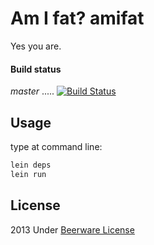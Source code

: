 # Am I fat? amifat

Yes you are.

#### Build status

_master_ ..... [![Build Status](https://travis-ci.org/sergicastro/amifat.png?branch=master)](https://travis-ci.org/sergicastro/amifat)

## Usage

type at command line:

```bash
lein deps
lein run
```

## License

2013 Under [Beerware License](http://en.wikipedia.org/wiki/Beerware)
